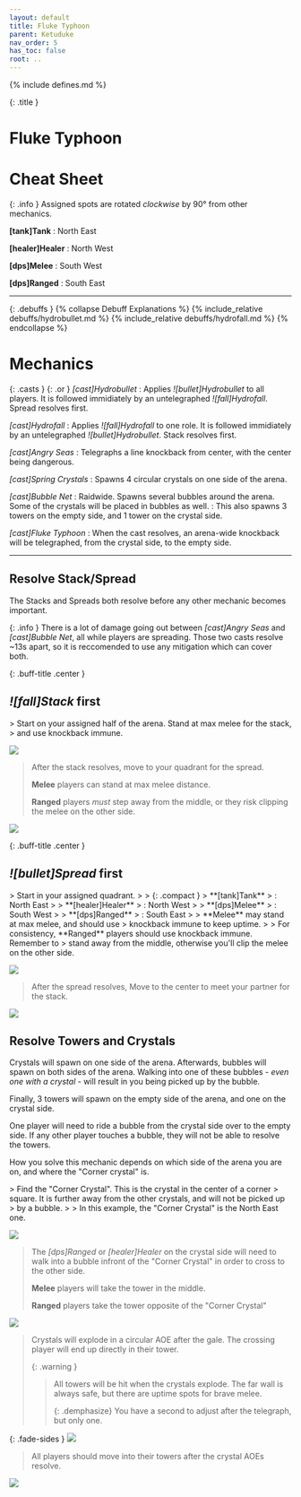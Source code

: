 ```yaml
---
layout: default
title: Fluke Typhoon
parent: Ketuduke
nav_order: 5
has_toc: false
root: ..
---
```


{% include defines.md %}

{: .title }
# Fluke Typhoon

# Cheat Sheet

{: .info }
Assigned spots are rotated *clockwise* by 90° from other mechanics.

**[tank]Tank**
: North East

**[healer]Healer**
: North West

**[dps]Melee**
: South West

**[dps]Ranged**
: South East

-----

{: .debuffs }
{% collapse Debuff Explanations %}
{% include_relative debuffs/hydrobullet.md %}
{% include_relative debuffs/hydrofall.md %}
{% endcollapse %}

# Mechanics

{: .casts }
{: .or } *[cast]Hydrobullet*
: Applies *![bullet]Hydrobullet* to all players. It is followed immidiately by
  an untelegraphed *![fall]Hydrofall*. Spread resolves first.

*[cast]Hydrofall*
: Applies *![fall]Hydrofall* to one role. It is followed immidiately by
  an untelegraphed *![bullet]Hydrobullet*. Stack resolves first.

*[cast]Angry Seas*
: Telegraphs a line knockback from center, with the center being dangerous.

*[cast]Spring Crystals*
: Spawns 4 circular crystals on one side of the arena.

*[cast]Bubble Net*
: Raidwide. Spawns several bubbles around the arena. Some of the crystals will
  be placed in bubbles as well.
: This also spawns 3 towers on the empty side, and 1 tower on the crystal side.

*[cast]Fluke Typhoon*
: When the cast resolves, an arena-wide knockback will be telegraphed, from the
  crystal side, to the empty side.

-----

## Resolve Stack/Spread

The Stacks and Spreads both resolve before any other mechanic becomes important.

{: .info }
There is a lot of damage going out between *[cast]Angry Seas* and
*[cast]Bubble Net*, all while players are spreading. Those two casts resolve
~13s apart, so it is reccomended to use any mitigation which can cover both.

{: .buff-title .center }
## *![fall]Stack* first

<div class="mechanics" markdown="1">
> Start on your assigned half of the arena. Stand at max melee for the stack,
> and use knockback immune.

![](./stack-1.png)

> After the stack resolves, move to your quadrant for the spread.
>
> **Melee** players can stand at max melee distance.
>
> **Ranged** players *must* step away from the middle, or they risk clipping the
> melee on the other side.

![](./stack-2.png)
</div>

{: .buff-title .center }
## *![bullet]Spread* first

<div class="mechanics" markdown="1">
> Start in your assigned quadrant.
>
> {: .compact }
> **[tank]Tank**
> : North East
>
> **[healer]Healer**
> : North West
>
> **[dps]Melee**
> : South West
>
> **[dps]Ranged**
> : South East
>
> **Melee** may stand at max melee, and should use
> knockback immune to keep uptime.
>
> For consistency, **Ranged** players should use knockback immune. Remember to
> stand away from the middle, otherwise you'll clip the melee on the other side.

![](./spread-1.png)

> After the spread resolves, Move to the center to meet your partner for the
> stack.

![](./spread-2.png)
</div>

## Resolve Towers and Crystals

Crystals will spawn on one side of the arena. Afterwards, bubbles will spawn
on both sides of the arena. Walking into one of these bubbles - *even one with a
crystal* - will result in you being picked up by the bubble.

Finally, 3 towers will spawn on the empty side of the arena, and one on the
crystal side.

One player will need to ride a bubble from the crystal side over to the empty
side. If any other player touches a bubble, they will not be able to resolve
the towers.

How you solve this mechanic depends on which side of the arena you are on, and
where the "Corner crystal" is.

<div class="mechanics" markdown="1">
> Find the "Corner Crystal". This is the crystal in the center of a corner
> square. It is further away from the other crystals, and will not be picked up
> by a bubble.
>
> In this example, the "Corner Crystal" is the North East one.

![](./towers-1.png)

> The *[dps]Ranged* or *[healer]Healer* on the crystal side will need to walk
> into a bubble infront of the "Corner Crystal" in order to cross to the other
> side.
>
> **Melee** players will take the tower in the middle.
>
> **Ranged** players take the tower opposite of the "Corner Crystal"

![](./towers-2.png)

> Crystals will explode in a circular AOE after the gale. The crossing player
> will end up directly in their tower.
>
> {: .warning }
> > All towers will be hit when the crystals explode. The far wall is always
> > safe, but there are uptime spots for brave melee.
> >
> > {: .demphasize}
> > You have a second to adjust after the telegraph, but only one.

{: .fade-sides }
![](./towers-3.png)

> All players should move into their towers after the crystal AOEs resolve.

![](./towers-4.png)

</div>
